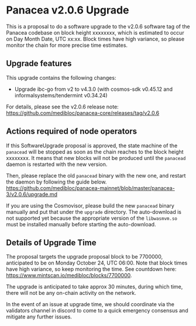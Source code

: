 # Panacea v2.0.6 Upgrade

This is a proposal to do a software upgrade to the v2.0.6 software tag of the Panacea codebase on block height xxxxxxxx, which is estimated to occur on Day Month Date, UTC xx:xx. 
Block times have high variance, so please monitor the chain for more precise time estimates.

## Upgrade features

This upgrade contains the following changes:

- Upgrade ibc-go from v2 to v4.3.0 (with cosmos-sdk v0.45.12 and informalsystems/tendermint v0.34.24)

For details, please see the v2.0.6 release note: https://github.com/medibloc/panacea-core/releases/tag/v2.0.6


## Actions required of node operators

If this SoftwareUpgrade proposal is approved, the state machine of the `panacead` will be stopped as soon as the chain reaches to the block height xxxxxxxx.
It means that new blocks will not be produced until the `panacead` daemon is restarted with the new version.

Then, please replace the old `panacead` binary with the new one, and restart the daemon by following the guide below.
https://github.com/medibloc/panacea-mainnet/blob/master/panacea-3/v2.0.6/upgrade.md

If you are using the Cosmovisor, please build the new `panacead` binary manually and put that under the `upgrade` directory. The auto-download is not supported yet because the appropriate version of the `libwasmvm.so` must be installed manually before starting the auto-download.


## Details of Upgrade Time

The proposal targets the upgrade proposal block to be 7700000, anticipated to be on Monday October 24, UTC 06:00. Note that block times have high variance, so keep monitoring the time. See countdown here: https://www.mintscan.io/medibloc/blocks/7700000.

The upgrade is anticipated to take approx 30 minutes, during which time, there will not be any on-chain activity on the network.

In the event of an issue at upgrade time, we should coordinate via the validators channel in discord to come to a quick emergency consensus and mitigate any further issues.
